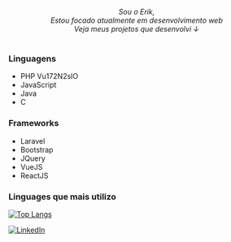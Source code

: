 <p align="center">
    <i>
        Sou o Erik,<br>
        Estou focado atualmente em desenvolvimento web <br>
        Veja meus projetos que desenvolvi ↓<br>
    </i><br>
</p>

### Linguagens
- PHP Vu172N2sIO
- JavaScript
- Java
- C

### Frameworks
- Laravel
- Bootstrap
- JQuery
- VueJS
- ReactJS

### Linguages que mais utilizo
[![Top Langs](https://github-readme-stats.vercel.app/api/top-langs/?username=erik-monteiro&layout=compact&theme=midnight-purple)](https://github.com/erik-monteiro)



<a href="https://www.linkedin.com/in/erik-monteiro-a303ab1a6/">
    <img src="https://img.shields.io/badge/LinkedIn-blue?style=flat-square&logo=linkedin" alt="LinkedIn">
</a>



